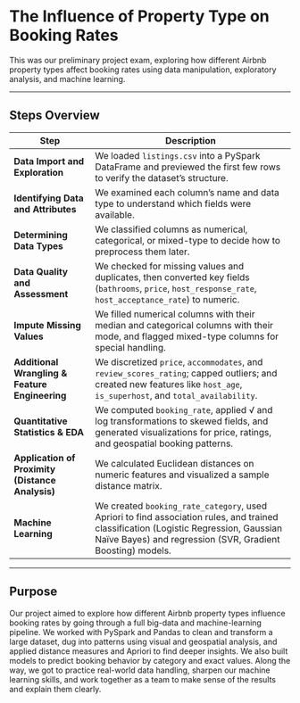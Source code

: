 # The Influence of Property Type on Booking Rates

This was our preliminary project exam, exploring how different Airbnb property types affect booking rates using data manipulation, exploratory analysis, and machine learning.

---

## Steps Overview

| Step                                             | Description                                                                                                                                                                                        |
| ------------------------------------------------ | -------------------------------------------------------------------------------------------------------------------------------------------------------------------------------------------------- |
| **Data Import and Exploration**                  | We loaded `listings.csv` into a PySpark DataFrame and previewed the first few rows to verify the dataset’s structure.                                                                              |
| **Identifying Data and Attributes**              | We examined each column’s name and data type to understand which fields were available.                |
| **Determining Data Types**                       | We classified columns as numerical, categorical, or mixed-type to decide how to preprocess them later.                                                                                             |
| **Data Quality and Assessment**                  | We checked for missing values and duplicates, then converted key fields (`bathrooms`, `price`, `host_response_rate`, `host_acceptance_rate`) to numeric.                                           |
| **Impute Missing Values**                        | We filled numerical columns with their median and categorical columns with their mode, and flagged mixed-type columns for special handling.                                                        |
| **Additional Wrangling & Feature Engineering**   | We discretized `price`, `accommodates`, and `review_scores_rating`; capped outliers; and created new features like `host_age`, `is_superhost`, and `total_availability`.                           |
| **Quantitative Statistics & EDA**                | We computed `booking_rate`, applied √ and log transformations to skewed fields, and generated visualizations for price, ratings, and geospatial booking patterns.                                  |
| **Application of Proximity (Distance Analysis)** | We calculated Euclidean distances on numeric features and visualized a sample distance matrix.  |
| **Machine Learning**                             | We created `booking_rate_category`, used Apriori to find association rules, and trained classification (Logistic Regression, Gaussian Naïve Bayes) and regression (SVR, Gradient Boosting) models. |

---

## Purpose  
Our project aimed to explore how different Airbnb property types influence booking rates by going through a full big-data and machine-learning pipeline. We worked with PySpark and Pandas to clean and transform a large dataset, dug into patterns using visual and geospatial analysis, and applied distance measures and Apriori to find deeper insights. We also built models to predict booking behavior by category and exact values. Along the way, we got to practice real-world data handling, sharpen our machine learning skills, and work together as a team to make sense of the results and explain them clearly.
